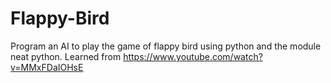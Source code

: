 # Flappy-Bird
Program an AI to play the game of flappy bird using python and the module neat python. Learned from https://www.youtube.com/watch?v=MMxFDaIOHsE
